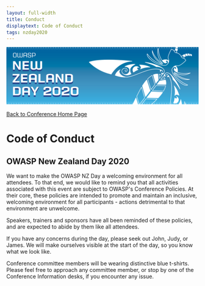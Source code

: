 ```yaml
---
layout: full-width
title: Conduct
displaytext: Code of Conduct
tags: nzday2020
---
```


[![Conference Web Banner](../assets/images/Web_Banner-OWASP_NZ_Day_2020.jpg)](/www-event-2020-NewZealandDay)

[Back to Conference Home Page](/www-event-2020-NewZealandDay)

# Code of Conduct

## OWASP New Zealand Day 2020

We want to make the OWASP NZ Day a welcoming environment for all attendees. To that end, we would like to remind you that all activities associated with this event are subject to OWASP's Conference Policies. At their core, these policies are intended to promote and maintain an inclusive, welcoming environment for all participants - actions detrimental to that environment are unwelcome.

Speakers, trainers and sponsors have all been reminded of these policies, and are expected to abide by them like all attendees.

If you have any concerns during the day, please seek out John, Judy, or James. We will make ourselves visible at the start of the day, so you know what we look like. 

Conference committee members will be wearing distinctive blue t-shirts. Please feel free to approach any committee member, or stop by one of the Conference Information desks, if you encounter any issue. 